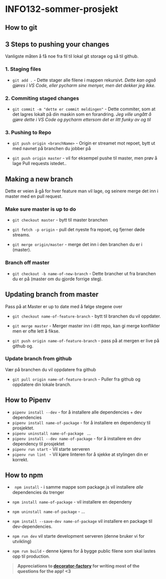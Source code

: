 # INFO132-sommer-prosjekt

## How to git

## 3 Steps to pushing your changes
Vanligste måten å få noe fra fil til lokal git storage og så til github.

### 1. Staging files
* `git add .` - Dette stager alle filene i mappen rekursivt.
  *Dette kan også gjøres i VS Code, eller pycharm sine menyer, men det dekker jeg ikke.*  



### 2. Commiting staged changes
* `git commit -m "dette er commit meldingen"` - Dette commiter, som at det lagres lokalt på din maskin som en forandring.
  *Jeg ville ungått å gjøre dette i VS Code og pycharm ettersom det er litt funky av og til*

  

### 3. Pushing to Repo
* `git push origin <branchName>` - Origin er streamet mot repoet, bytt ut <branchName> med navnet på branchen du jobber på

* `git push origin master` - vil for eksempel pushe til master, men prøv å lage Pull requests istedet..

  

## Making a new branch
Dette er veien å gå for hver feature man vil lage, og seinere merge det inn i master med en pull request.  

### Make sure master is up to do
* `git checkout master` - bytt til master branchen

* `git fetch -p origin` - pull det nyeste fra repoet, og fjerner døde streams.

* `git merge origin/master` - merge det inn i den branchen du er i (master).

  

### Branch off master
* `git checkout -b name-of-new-branch` - Dette brancher ut fra branchen du er på (master om du gjorde forrige steg).

  

## Updating branch from master
Pass på at Master er up to date med å følge stegene over
* `git checkout name-of-feature-branch` - bytt til branchen du vil oppdater.

* `git merge master` - Merger master inn i ditt repo, kan gi merge konflikter men er ofte lett å fikse.

* `git push origin name-of-feature-branch` - pass på at mergen er live på github og.

  

### Update branch from github
Vær på branchen du vil oppdatere fra github
* `git pull origin name-of-feature-branch` - Puller fra github og oppdatere din lokale branch.





## How to Pipenv
* `pipenv install --dev` - for å installere alle dependencies + dev dependencies
* `pipenv install name-of-package` - for å installere en dependency til prosjektet. 
* `pipenv uninstall name-of-package ` ... 
* `pipenv install --dev name-of-package` - for å installere en dev dependency til prosjektet
* `pipenv run start` - Vil starte serveren
* `pipenv run lint ` - Vil kjøre linteren for å sjekke at stylingen din er korrekt.





## How to npm

* ` npm install` - i samme mappe som package.js vil installere *alle* dependencies du trenger

* `npm install name-of-package` - vil installere en dependeny

* `npm uninstall name-of-package` - ...

* `npm install --save-dev name-of-package` vil installere en package til dev-dependencies.

* `npm run dev` vil starte development serveren (denne bruker vi for utvikling)

* `npm run build` - denne kjøres for å bygge public filene som skal lastes opp til production.



> **Appreciations to [decorator-factory](https://github.com/decorator-factory/) for writing most of the questions for the app! <3**
